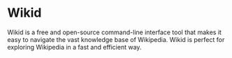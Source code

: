# Wikid
Wikid is a free and open-source command-line interface tool that makes it easy to navigate the vast knowledge base of Wikipedia. Wikid is perfect for exploring Wikipedia in a fast and efficient way.
